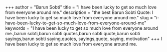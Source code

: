 +++
author = "Barun Sobti"
title = "I have been lucky to get so much love from everyone around me."
description = "the best Barun Sobti Quote: I have been lucky to get so much love from everyone around me."
slug = "i-have-been-lucky-to-get-so-much-love-from-everyone-around-me"
keywords = "I have been lucky to get so much love from everyone around me.,barun sobti,barun sobti quotes,barun sobti quote,barun sobti sayings,barun sobti saying,quotes, sayings,quote, saying, motivation"
+++
I have been lucky to get so much love from everyone around me.
